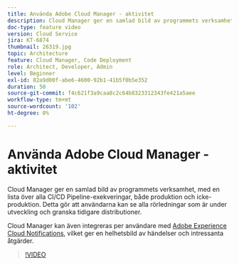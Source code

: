 ```yaml
---
title: Använda Adobe Cloud Manager - aktivitet
description: Cloud Manager ger en samlad bild av programmets verksamhet, med en lista över alla CI/CD Pipeline-exekveringar, både produktion och icke-produktion. Detta gör att användarna kan se alla rörledningar som är under utveckling och granska tidigare distributioner.
doc-type: feature video
version: Cloud Service
jira: KT-6874
thumbnail: 26319.jpg
topic: Architecture
feature: Cloud Manager, Code Deployment
role: Architect, Developer, Admin
level: Beginner
exl-id: 82a9d00f-abe6-4600-92b1-41b5f0b5e352
duration: 50
source-git-commit: f4c621f3a9caa8c2c64b8323312343fe421a5aee
workflow-type: tm+mt
source-wordcount: '102'
ht-degree: 0%

---
```


# Använda Adobe Cloud Manager - aktivitet

Cloud Manager ger en samlad bild av programmets verksamhet, med en lista över alla CI/CD Pipeline-exekveringar, både produktion och icke-produktion. Detta gör att användarna kan se alla rörledningar som är under utveckling och granska tidigare distributioner.

Cloud Manager kan även integreras per användare med [Adobe Experience Cloud Notifications](https://experienceleague.adobe.com/docs/experience-manager-cloud-manager/using/how-to-use/notifications.html), vilket ger en helhetsbild av händelser och intressanta åtgärder.

>[!VIDEO](https://video.tv.adobe.com/v/26319?quality=12&learn=on)
